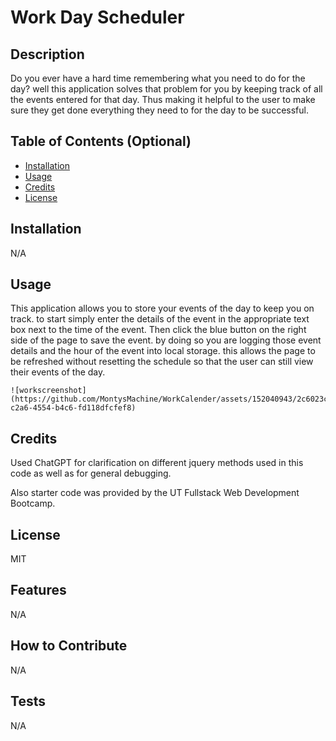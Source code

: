 # Work Day Scheduler

## Description

Do you ever have a hard time remembering what you need to do for the day? well this application solves that problem for you by keeping track of all the events entered for that day. Thus making it helpful to the user to make sure they get done everything they need to for the day to be successful.

## Table of Contents (Optional)

- [Installation](#installation)
- [Usage](#usage)
- [Credits](#credits)
- [License](#license)

## Installation

N/A

## Usage

This application allows you to store your events of the day to keep you on track. to start simply enter the details of the event in the appropriate text box next to the time of the event. Then click the blue button on the right side of the page to save the event. by doing so you are logging those event details and the hour of the event into local storage. this allows the page to be refreshed without resetting the schedule so that the user can still view their events of the day. 

    ![workscreenshot](https://github.com/MontysMachine/WorkCalender/assets/152040943/2c6023c0-c2a6-4554-b4c6-fd118dfcfef8)   

## Credits

Used ChatGPT for clarification on different jquery methods used in this code as well as for general debugging.

Also starter code was provided by the UT Fullstack Web Development Bootcamp.

## License

MIT

## Features

N/A

## How to Contribute

N/A

## Tests

N/A
